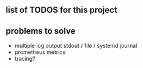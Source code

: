 ## list of TODOS for this project

## problems to solve

* multiple log output stdout /  file / systemd journal
* prometheus metrics
* tracing? 